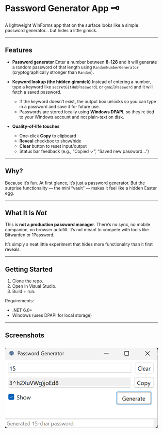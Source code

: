 # Password Generator App 🗝️

A lightweight WinForms app that on the surface looks like a simple password generator…
but hides a little gimick.

---

## Features

* **Password generator**
  Enter a number between **8–128** and it will generate a random password of that length using `RandomNumberGenerator` (cryptographically stronger than `Random`).

* **Keyword lookup (the hidden gimmick)**
  Instead of entering a number, type a keyword like `secretGitHubPassword1` or `gmailPassword` and it will fetch a saved password.

  * If the keyword doesn’t exist, the output box unlocks so you can type in a password and save it for future use.
  * Passwords are stored locally using **Windows DPAPI**, so they’re tied to your Windows account and not plain-text on disk.

* **Quality-of-life touches**

  * One-click **Copy** to clipboard
  * **Reveal** checkbox to show/hide
  * **Clear** button to reset input/output
  * Status bar feedback (e.g., “Copied ✓”, “Saved new password…”)

---

## Why?

Because it’s fun.
At first glance, it’s just a password generator. But the surprise functionality — the mini “vault” — makes it feel like a hidden Easter egg.

---

## What It Is *Not*

This is **not a production password manager**.
There’s no sync, no mobile companion, no browser autofill. It’s not meant to compete with tools like Bitwarden or 1Password.

It’s simply a neat little experiment that hides more functionality than it first reveals.

---

## Getting Started

1. Clone the repo.
2. Open in Visual Studio.
3. Build + run.

Requirements:

* .NET 6.0+
* Windows (uses DPAPI for local storage)

---

## Screenshots

![ui_example](image.png)
---

